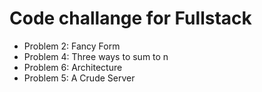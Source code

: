# Code challange for Fullstack #
- Problem 2: Fancy Form
- Problem 4: Three ways to sum to n
- Problem 6: Architecture
- Problem 5: A Crude Server